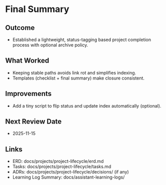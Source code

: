 # Final Summary

## Outcome

- Established a lightweight, status-tagging based project completion process with optional archive policy.

## What Worked

- Keeping stable paths avoids link rot and simplifies indexing.
- Templates (checklist + final summary) make closure consistent.

## Improvements

- Add a tiny script to flip status and update index automatically (optional).

## Next Review Date

- 2025-11-15

## Links

- ERD: docs/projects/project-lifecycle/erd.md
- Tasks: docs/projects/project-lifecycle/tasks.md
- ADRs: docs/projects/project-lifecycle/decisions/ (if any)
- Learning Log Summary: docs/assistant-learning-logs/
